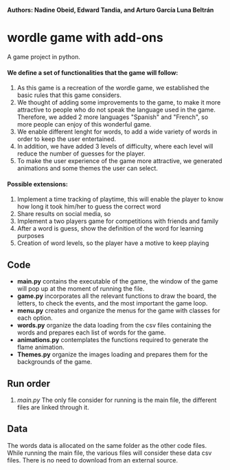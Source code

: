 **Authors: Nadine Obeid, Edward Tandia, and Arturo García Luna Beltrán** 

# wordle game with add-ons
A game project in python. 

#### We define a set of functionalities that the game will follow: 
1) As this game is a recreation of the wordle game, we established the basic rules that this game considers.
2) We thought of adding some improvements to the game, to make it more attractive to people who do not speak the language used in the game. Therefore, we added 2 more languages "Spanish" and  "French", so more people can enjoy of this wonderful game.
3) We enable different lenght for words, to add a wide variety of words in order to keep the user entertained.
4) In addition, we have added 3 levels of difficulty, where each level will reduce the number of guesses for the player.
6) To make the user experience of the game more attractive, we generated animations and some themes the user can select.

#### Possible extensions: 
1) Implement a time tracking of playtime, this will enable the player to know how long it took him/her to guess the correct word 
2) Share results on social media, so 
3) Implement a two players game for competitions with friends and family 
4) After a word is guess, show the definition of the word for learning purposes
5) Creation of word levels, so the player have a motive to keep playing

## Code
* **main.py** contains the executable of the game, the window of the game will pop up at the moment of running the file.
* **game.py** incorporates all the relevant functions to draw the board, the letters, to check the events, and the most important the game loop.
* **menu.py** creates and organize the menus for the game with classes for each option.
* **words.py** organize the data loading from the csv files containing the words and prepares each list of words for the game.
* **animations.py** contemplates the functions required to generate the flame animation. 
* **Themes.py** organize the images loading and prepares them for the backgrounds of the game.

## Run order
1) *main.py* The only file consider for running is the main file, the different files are linked through it. 

## Data
The words data is allocated on the same folder as the other code files. While running the main file, the various files will consider these data csv files. There is no need to download from an external source.
